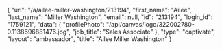 {
    "url": "\/a\/ailee-miller-washington\/213194",
    "first_name": "Ailee",
    "last_name": "Miller Washington",
    "email": null,
    "id": "213194",
    "login_id": "1759121",
    "data": {
        "profilePhoto": "\/api\/canvas\/logo\/322002780-0.1138696881476.jpg",
        "job_title": "Sales Associate"
    },
    "type": "captivate",
    "layout": "ambassador",
    "title": "Ailee Miller Washington"
}
